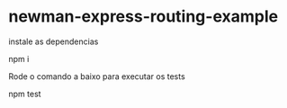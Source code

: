 # newman-express-routing-example

instale as dependencias 

npm i

Rode o comando a baixo para executar os tests

npm test 
